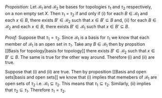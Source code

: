 *Proposition:* Let $\mathcal{B}_1$ and $\mathcal{B}_2$ be bases for topologies $\tau_1$ and $\tau_2$ respectively, on a non empty set $X$. Then $\tau_1$ = $\tau_2$  if and only if 
(i) for each $B\in\mathcal{B}_1$ and each $x\in B$, there exists $B'\in\mathcal{B}_2$ such that $x\in B'\subseteq B$ and,
(ii) for each $B\in\mathcal{B}_2$ and each $x\in B$, there exists $B'\in\mathcal{B}_1$ such that $x\in B'\subseteq B$.


*Proof:* Suppose that $\tau_1=\tau_2$. Since $\mathcal{B}_1$ is a basis for $\tau_1$ we know that each member of $\mathcal{B}_1$ is an open set in $\tau_1$. Take any $B\in\mathcal{B}_1$ then by propsition [[Basis for topology|basis for topology]] there exists $B'\in\mathcal{B}_2$ such that $x\in B'\subseteq B$. The same is true for the other way around. Therefore (i) and (ii) are true.

Suppose that (i) and (ii) are true. Then by proposition [[Basis and open sets|basis and open sets]] we know that (i) implies that memebers of $\mathcal{B}_1$ are open sets of $\tau_2$ i.e. $\mathcal{B_1}\subseteq\tau_2$. This means that $\tau_1\subseteq\tau_2$. Similarly, (ii) implies that $\tau_2\subseteq\tau_1$. Therefore $\tau_1=\tau_2$.

